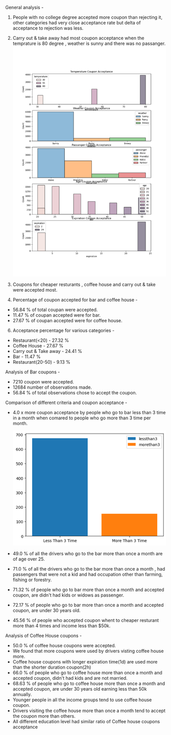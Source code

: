 General analysis - 
1. People with no college degree accepted more coupon than rejecting it, other categories had very close acceptance rate but delta of acceptance to rejection was less.

2. Carry out & take away had most coupon acceptance when the temprature is 80 degree , weather is sunny and there was no passanger.
![morethan1ch_nokid_notmarried_scatter.png](images/subplots_weather_temp_age_expiration.png)

4. Coupons for cheaper resturants , coffee house and carry out & take were accepted most.

5. Percentage of coupon accepted for bar and coffee house - 
  - 56.84 % of total coupan were accepted.
  - 11.47 % of coupan accepted were for bar.
  - 27.67 % of coupan accepted were for coffee house.
6. Acceptance percentage for various categories -
  - Restaurant(<20)  -  27.32 %
  - Coffee House  -  27.67 %
  - Carry out & Take away  -  24.41 %
  - Bar  -  11.47 %
  - Restaurant(20-50)  -  9.13 %


Analysis of Bar coupons - 

- 7210  coupon were accepted.
- 12684  number of observations made.
- 56.84 % of total observations chose to accept the coupon.


Comparison of different criteria and coupon acceptance - 

- 4.0 x more coupon acceptance by people who go to bar less than 3 time in a month when comared to people who go more than 3 time per month.
  
  ![bar_lessthan3_morethan3.png](images/bar_lessthan3_morethan3.png)

- 49.0 % of all the drivers who go to the bar more than once a month are of age over 25.
- 71.0 % of all the drivers who go to the bar more than once a month , had passengers that were not a kid and had occupation other than farming, fishing or forestry.
- 71.32 % of people who go to bar more than once a month and accepted coupon, are didn't had kids or widows as passenger.
- 72.17 % of people who go to bar more than once a month and accepted coupon, are under 30 years old.
- 45.56 % of people who accepted coupon whent to cheaper resturant more than 4 times and income less than $50k.




Analysis of Coffee House coupons - 

-  50.0 % of coffee house coupons were accepted.
-  We found that more coupons were used by drivers visting coffee house more.
-  Coffee house coupons with longer expiration time(1d) are used more than the shorter duration coupon(2h)
-  66.0 % of people who go to coffee house more than once a month and accepted coupon, didn't had kids and are not married.
-  68.63 % of people who go to coffee house more than once a month and accepted coupon, are under 30 years old earning less than 50k annually.     
-  Younger people in all the income groups tend to use coffee house coupon.
-  Drivers visiting the coffee house more than once a month tend to accept the coupon more than others.
-  All different education level had similar ratio of Coffee house coupons acceptance  

